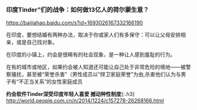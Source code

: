 ```note
```
### 印度Tinder”们的战争：如何做13亿人的荷尔蒙生意？
<https://baijiahao.baidu.com/s?id=1693026167332166190>

在印度，要想结婚有两种办法，取决于你或家人们有多保守：可以让父母安排相亲，或是自己找对象。

在印度的小镇上，约会是很稀有的社会现象，是一种让人感到羞耻的行为。

在有的城市或地区，如果约会被人知道还可能让自己处于非常危险的境地——被警察骚扰，甚至被“荣誉杀害”（男性成员以“捍卫家庭荣誉”为由,杀害他们认为与男子有“不正当关系”的女性家庭成员

**约会软件Tinder深受印度年轻人喜爱 撼动种性制度**{:.h3}<br>
<http://world.people.com.cn/n/2014/1224/c157278-26268166.html>
